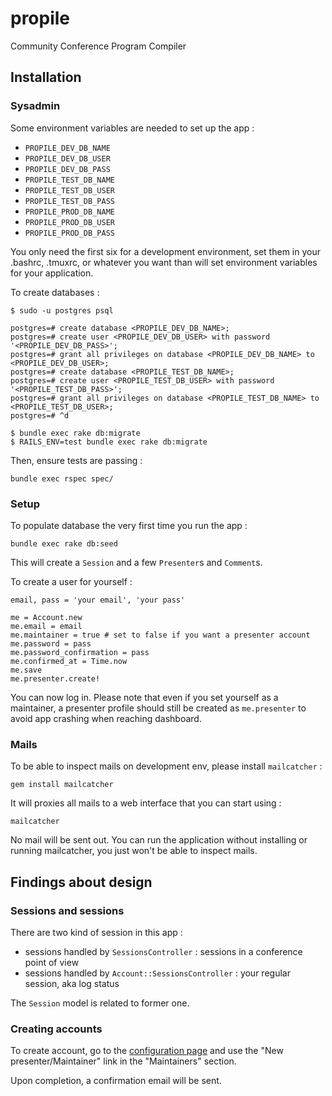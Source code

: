 # propile

Community Conference Program Compiler


## Installation

### Sysadmin

Some environment variables are needed to set up the app :

* `PROPILE_DEV_DB_NAME`
* `PROPILE_DEV_DB_USER`
* `PROPILE_DEV_DB_PASS`
* `PROPILE_TEST_DB_NAME`
* `PROPILE_TEST_DB_USER`
* `PROPILE_TEST_DB_PASS`
* `PROPILE_PROD_DB_NAME`
* `PROPILE_PROD_DB_USER`
* `PROPILE_PROD_DB_PASS`

You only need the first six for a development environment, set them in your
.bashrc, .tmuxrc, or whatever you want than will set environment variables for
your application.

To create databases :

    $ sudo -u postgres psql

    postgres=# create database <PROPILE_DEV_DB_NAME>;
    postgres=# create user <PROPILE_DEV_DB_USER> with password '<PROPILE_DEV_DB_PASS>';
    postgres=# grant all privileges on database <PROPILE_DEV_DB_NAME> to <PROPILE_DEV_DB_USER>;
    postgres=# create database <PROPILE_TEST_DB_NAME>;
    postgres=# create user <PROPILE_TEST_DB_USER> with password '<PROPILE_TEST_DB_PASS>';
    postgres=# grant all privileges on database <PROPILE_TEST_DB_NAME> to <PROPILE_TEST_DB_USER>;
    postgres=# ^d

    $ bundle exec rake db:migrate
    $ RAILS_ENV=test bundle exec rake db:migrate

Then, ensure tests are passing :

    bundle exec rspec spec/


### Setup

To populate database the very first time you run the app :

    bundle exec rake db:seed


This will create a `Session` and a few `Presenter`s and `Comment`s.

To create a user for yourself :

    email, pass = 'your email', 'your pass'

    me = Account.new
    me.email = email
    me.maintainer = true # set to false if you want a presenter account
    me.password = pass
    me.password_confirmation = pass
    me.confirmed_at = Time.now
    me.save
    me.presenter.create!

You can now log in. Please note that even if you set yourself as a maintainer,
a presenter profile should still be created as `me.presenter` to avoid app
crashing when reaching dashboard.


### Mails

To be able to inspect mails on development env, please install `mailcatcher` :

    gem install mailcatcher


It will proxies all mails to a web interface that you can start using :

    mailcatcher


No mail will be sent out. You can run the application without installing or
running mailcatcher, you just won't be able to inspect mails.


## Findings about design

### Sessions and sessions

There are two kind of session in this app :

* sessions handled by `SessionsController` : sessions in a conference point of view
* sessions handled by `Account::SessionsController` : your regular session, aka log status

The `Session` model is related to former one.


### Creating accounts

To create account, go to the [configuration page](http://0.0.0.0:3000/profile_configs) and
use the "New presenter/Maintainer" link in the "Maintainers" section.

Upon completion, a confirmation email will be sent.
